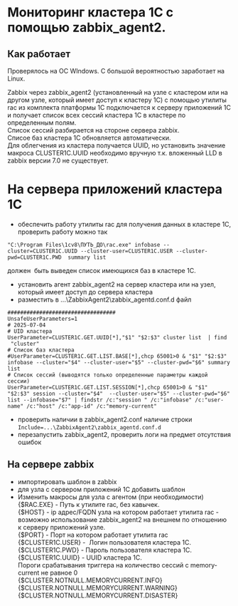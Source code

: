 # Мониторинг кластера 1С с помощью zabbix_agent2.  
## Как работает  
Проверялось на ОС WIndows. С большой вероятностью заработает на Linux.  

Zabbix через zabbix_agent2 (установленный на узле с кластером или на другом узле, который имеет доступ к кластеру 1С) с помощью утилиты rac из комплекта платформы 1С подключается к серверу приложений 1С и получает список всех сессий кластера 1С в кластере по определенным полям.  
Список сессий разбирается на стороне сервера zabbix.  
Списое баз кластера 1С обновляется автоматически.  
Для облегчения из кластера получается UUID, но установить значение макроса CLUSTER1C.UUID необходимо вручную т.к. вложенный LLD  в zabbix версии 7.0 не существует.  
# На сервера приложений кластера 1С  
- обеспечить работу утилиты rac для получения данных в кластере 1С, проверить работу можно так

```"C:\Program Files\1cv8\ПУТЬ_ДО\rac.exe" infobase --cluster=CLUSTER1C.UUID --cluster-user=CLUSTER1C.USER --cluster-pwd=CLUSTER1C.PWD  summary list```

должен  быть выведен список имеющихся баз в кластере 1С.

- установить агент zabbix_agent2 на сервер кластера или на узел, который имеет доступ до сервера кластера
- разместить в ...\ZabbixAgent2\zabbix_agentd.conf.d файл 
```
##################################
UnsafeUserParameters=1
# 2025-07-04
# UID кластера
UserParameter=CLUSTER1C.GET.UUID[*],"$1" "$2:$3" cluster list  | find  "cluster"
# Список баз кластера
#UserParameter=CLUSTER1C.GET.LIST.BASE[*],chcp 65001>0 & "$1" "$2:$3" infobase --cluster="$4" --cluster-user="$5" --cluster-pwd="$6" summary list
# Список сессий (выводятся только определенные параметры каждой сессии)
UserParameter=CLUSTER1C.GET.LIST.SESSION[*],chcp 65001>0 & "$1" "$2:$3" session --cluster="$4"  --cluster-user="$5" --cluster-pwd="$6" list --infobase="$7" | findstr /c:"session " /c:"infobase" /c:"user-name" /c:"host" /c:"app-id" /c:"memory-current"
```  
- проверить наличии в zabbix_agent2.conf наличие строки  
```Include=...\ZabbixAgent2\zabbix_agentd.conf.d```  
- перезапустить zabbix_agent2, проверить логи на предмет отсутствия ошибок  
## На сервере zabbix  
- импортировать шаблон в zabbix  
- для узла с сервером приложений 1С добавить шаблон  
- Изменить макросы для узла с агентом (при необходимости)  
{$RAC.EXE} - Путь к утилите rac, без кавычек.  
{$HOST} - ip адрес/FQDN узла на котором работает утилита rac - возможно использование zabbix_agent2 на внешнем по отношению к серверу приложений узле.  
{$PORT} - Порт на котором работает утилита rac  
{$CLUSTER1C.USER} -  Логин пользователя кластера 1С.  
{$CLUSTER1C.PWD} - Пароль пользователя кластера 1С.  
{$CLUSTER1C.UUID} - UUID кластера 1С.  
Пороги срабатывания триггера на количество сессий с memory-current не равное 0  
{$CLUSTER.NOTNULL.MEMORYCURRENT.INFO}  
{$CLUSTER.NOTNULL.MEMORYCURRENT.WARNING}  
{$CLUSTER.NOTNULL.MEMORYCURRENT.DISASTER}  
